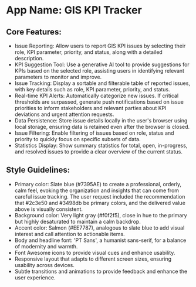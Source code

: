# **App Name**: GIS KPI Tracker

## Core Features:

- Issue Reporting: Allow users to report GIS KPI issues by selecting their role, KPI parameter, priority, and status, along with a detailed description.
- KPI Suggestion Tool: Use a generative AI tool to provide suggestions for KPIs based on the selected role, assisting users in identifying relevant parameters to monitor and improve.
- Issue Tracking: Display a sortable and filterable table of reported issues, with key details such as role, KPI parameter, priority, and status.
- Real-time KPI Alerts: Automatically categorize new issues. If critical thresholds are surpassed, generate push notifications based on issue priorities to inform stakeholders and relevant parties about KPI deviations and urgent attention requests. 
- Data Persistence: Store issue details locally in the user's browser using local storage, ensuring data is retained even after the browser is closed.
- Issue Filtering: Enable filtering of issues based on role, status and priority to quickly focus on specific subsets of data.
- Statistics Display: Show summary statistics for total, open, in-progress, and resolved issues to provide a clear overview of the current status.

## Style Guidelines:

- Primary color: Slate blue (#7395AE) to create a professional, orderly, calm feel, evoking the organization and insights that can come from careful issue tracking. The user request included the recommendation that #2c3e50 and #3498db be primary colors, and the delivered value above is visually consistent.
- Background color: Very light gray (#f0f2f5), close in hue to the primary but highly desaturated to maintain a calm backdrop.
- Accent color: Salmon (#EE7787), analogous to slate blue to add visual interest and call attention to actionable items.
- Body and headline font: 'PT Sans', a humanist sans-serif, for a balance of modernity and warmth.
- Font Awesome icons to provide visual cues and enhance usability.
- Responsive layout that adapts to different screen sizes, ensuring usability across devices.
- Subtle transitions and animations to provide feedback and enhance the user experience.